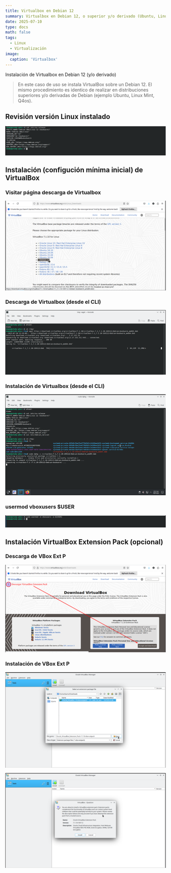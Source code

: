```yaml
---
title: Virtualbox en Debian 12
summary: Virtualbox en Debian 12, o superior y/o derivado (Ubuntu, Linux Mint, etc)
date: 2025-07-10
type: docs
math: false
tags:
  - Linux
  - Virtualización
image:
  caption: 'Virtualbox'
---
```


Instalación de Virtualbox en Debian 12 (y/o derivado)

> En este caso de uso se instala VirtualBox sobre un Debian 12. El mismo procedimiento es identico de realizar en distribuciones superiores y/o derivadas de Debian (ejemplo Ubuntu, Linux Mint, Q4os).
>

## Revisión versión Linux instalado

![revisión linux instalado en el sistema](selection_027.png)

## Instalación (configución mínima inicial) de VirtualBox

### Visitar página descarga de Virtualbox

![URL download Virtualbox](selection_028.png)

### Descarga de Virtualbox (desde el CLI)

![wget virtualbox .deb](selection_029.png)

### Instalación de Virtualbox (desde el CLI)

![instalar virtualbox (CLI >> dpkg)](virtualbox-install.png)

### usermod vboxusers $USER

![$USER al grupo vboxusers](selection_031.png)

## Instalación VirtualBox Extension Pack (opcional)

### Descarga de VBox Ext P

![Descargar VirtualBox Extension Pack - (CLI)](selection_033.png)

### Instalación de VBox Ext P

![Abrir/cargar instalador Vbox. Ext. P.](selection_036.png)

![Instalación de Vbox. Ext. P.](selection_035.png)
